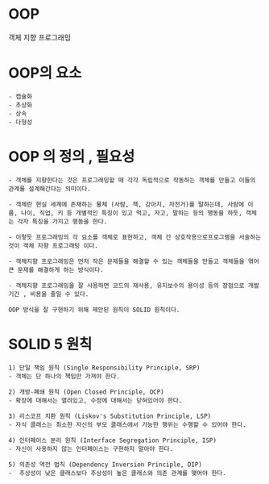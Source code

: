 # OOP 
객체 지향 프로그래밍 

# OOP의 요소
	- 캡슐화 
	- 추상화
	- 상속
	- 다형성
	
# OOP 의 정의 , 필요성
	- 객체를 지향한다는 것은 프로그래밍할 때 각각 독립적으로 작동하는 객체를 만들고 이들의 관계를 설계해간다는 의미이다.

	- 객체란 현실 세계에 존재하는 물체 (사람, 책, 강아지, 자전거)를 말하는데, 사람에 이름, 나이, 직업, 키 등 개별적인 특징이 있고 먹고, 자고, 말하는 등의 행동을 하듯, 객체는 각자 특징을 가지고 행동을 한다.

	- 이렇듯 프로그래밍의 각 요소를 객체로 표현하고, 객체 간 상호작용으로프로그램을 서술하는것이 객체 지향 프로그래밍 이다.
	
	- 객체지향 프로그래밍은 먼저 작은 문제들을 해결할 수 있는 객체들을 만들고 객체들을 엮어 큰 문제를 해결하게 하는 방식이다.

	- 객체지향 프로그래밍을 잘 사용하면 코드의 재사용, 유지보수의 용이성 등의 장점으로 개발 기간 , 비용을 줄일 수 있다.

    OOP 방식을 잘 구현하기 위해 제안된 원칙이 SOLID 원칙이다.

# SOLID 5 원칙
	1) 단일 책임 원칙 (Single Responsibility Principle, SRP)
    - 객체는 단 하나의 책임만 가져야 한다.
	
	2) 개방-폐쇄 원칙 (Open Closed Principle, OCP)
	- 확장에 대해서는 열려있고, 수정에 대해서는 닫혀있어야 한다.
	
	3) 리스코프 치환 원칙 (Liskov's Substitution Principle, LSP)
	- 자식 클래스는 최소한 자신의 부모 클래스에서 가능한 행위는 수행할 수 있어야 한다.
	
	4) 인터페이스 분리 원칙 (Interface Segregation Principle, ISP)
	- 자신이 사용하지 않는 인터페이스는 구현하지 말아야 한다.
	
	5) 의존성 역전 법칙 (Dependency Inversion Principle, DIP)
	-  추상성이 낮은 클래스보다 추상성이 높은 클래스와 의존 관계를 맺어야 한다.
